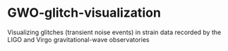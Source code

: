 # GWO-glitch-visualization
Visualizing glitches (transient noise events) in strain data recorded by the LIGO and Virgo gravitational-wave observatories
